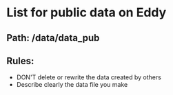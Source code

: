 # List for public data on Eddy

## Path: /data/data_pub

## Rules:
- DON'T delete or rewrite the data created by others
- Describe clearly the data file you make



